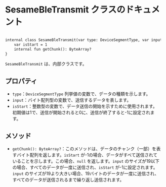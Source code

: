 # SesameBleTransmit クラスのドキュメント

```svg

internal class SesameBleTransmit(var type: DeviceSegmentType, var input: ByteArray) {
    var isStart = 1
    internal fun getChunk(): ByteArray?
}

```
`SesameBleTransmit` は、内部クラスです。

## プロパティ

- `type`：`DeviceSegmentType` 列挙値の変数で、データの種類を示します。
- `input`：バイト配列型の変数で、送信するデータを表します。
- `isStart`：整数型の変数で、データ送信の開始を示すために使用されます。初期値は1で、送信が開始されると0に、送信が終了すると-1に設定されます。

## メソッド

- `getChunk(): ByteArray?`：このメソッドは、データのチャンク（一部）を表すバイト配列を返します。`isStart` が-1の場合、データがすべて送信されていることを示します。この場合、`null` を返します。`input` のサイズが19以下の場合、すべてのデータが一度に送信され、`isStart` が-1に設定されます。`input` のサイズが19より大きい場合、19バイトのデータが一度に送信され、すべてのデータが送信されるまで繰り返し送信されます。
